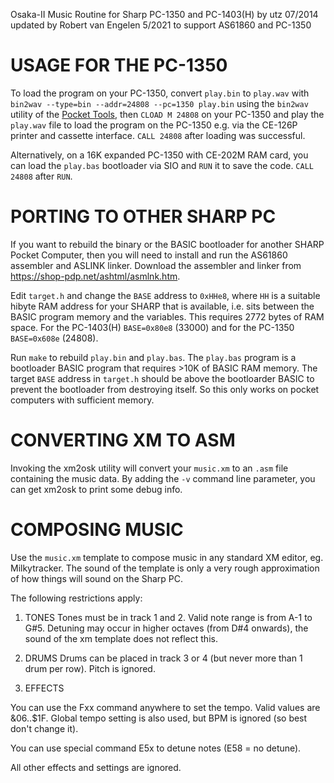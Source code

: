 Osaka-II Music Routine for Sharp PC-1350 and PC-1403(H)
by utz 07/2014
updated by Robert van Engelen 5/2021 to support AS61860 and PC-1350


USAGE FOR THE PC-1350
=====================

To load the program on your PC-1350, convert `play.bin` to `play.wav` with
`bin2wav --type=bin --addr=24808 --pc=1350 play.bin` using the `bin2wav`
utility of the [Pocket Tools](https://www.peil-partner.de/ifhe.de/sharp/), then
`CLOAD M 24808` on your PC-1350 and play the `play.wav` file to load the
program on the PC-1350 e.g. via the CE-126P printer and cassette interface.
`CALL 24808` after loading was successful.

Alternatively, on a 16K expanded PC-1350 with CE-202M RAM card, you can load
the `play.bas` bootloader via SIO and `RUN` it to save the code.  `CALL 24808`
after `RUN`.


PORTING TO OTHER SHARP PC
=========================

If you want to rebuild the binary or the BASIC bootloader for another SHARP
Pocket Computer, then you will need to install and run the AS61860 assembler
and ASLINK linker.  Download the assembler and linker from
https://shop-pdp.net/ashtml/asmlnk.htm.

Edit `target.h` and change the `BASE` address to `0xHHe8`, where `HH` is a
suitable hibyte RAM address for your SHARP that is available, i.e. sits between
the BASIC program memory and the variables.  This requires 2772 bytes of RAM
space.  For the PC-1403(H) `BASE=0x80e8` (33000) and for the PC-1350
`BASE=0x608e` (24808).

Run `make` to rebuild `play.bin` and `play.bas`.  The `play.bas` program is a
bootloader BASIC program that requires >10K of BASIC RAM memory.  The target
`BASE` address in `target.h` should be above the bootloarder BASIC to prevent
the bootloader from destroying itself.  So this only works on pocket computers
with sufficient memory.


CONVERTING XM TO ASM
====================

Invoking the xm2osk utility will convert your `music.xm` to an `.asm` file
containing the music data. By adding the `-v` command line parameter, you can
get xm2osk to print some debug info.


COMPOSING MUSIC
===============

Use the `music.xm` template to compose music in any standard XM editor, eg.
Milkytracker.  The sound of the template is only a very rough approximation of
how things will sound on the Sharp PC.


The following restrictions apply:

1) TONES
Tones must be in track 1 and 2. Valid note range is from A-1 to G#5. Detuning
may occur in higher octaves (from D#4 onwards), the sound of the xm template
does not reflect this.

2) DRUMS
Drums can be placed in track 3 or 4 (but never more than 1 drum per row). Pitch
is ignored.

3) EFFECTS

You can use the Fxx command anywhere to set the tempo. Valid values are
&06..$1F.  Global tempo setting is also used, but BPM is ignored (so best don't
change it).

You can use special command E5x to detune notes (E58 = no detune).

All other effects and settings are ignored.

